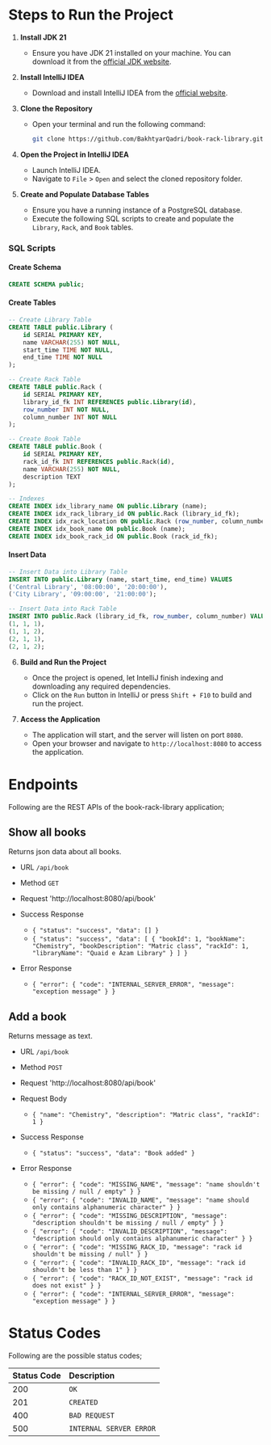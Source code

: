 # Steps to Run the Project

1. **Install JDK 21**
   - Ensure you have JDK 21 installed on your machine. You can download it from the [official JDK website](https://www.oracle.com/java/technologies/javase/jdk21-archive-downloads.html).

2. **Install IntelliJ IDEA**
   - Download and install IntelliJ IDEA from the [official website](https://www.jetbrains.com/idea/download/).

3. **Clone the Repository**
   - Open your terminal and run the following command:
     ```sh
     git clone https://github.com/BakhtyarQadri/book-rack-library.git
     ```

4. **Open the Project in IntelliJ IDEA**
   - Launch IntelliJ IDEA.
   - Navigate to `File` > `Open` and select the cloned repository folder.
  
5. **Create and Populate Database Tables**
   - Ensure you have a running instance of a PostgreSQL database.
   - Execute the following SQL scripts to create and populate the `Library`, `Rack`, and `Book` tables.

### SQL Scripts

#### Create Schema
```sql
CREATE SCHEMA public;
```

#### Create Tables
```sql
-- Create Library Table
CREATE TABLE public.Library (
    id SERIAL PRIMARY KEY,
    name VARCHAR(255) NOT NULL,
    start_time TIME NOT NULL,
    end_time TIME NOT NULL
);

-- Create Rack Table
CREATE TABLE public.Rack (
    id SERIAL PRIMARY KEY,
    library_id_fk INT REFERENCES public.Library(id),
    row_number INT NOT NULL,
    column_number INT NOT NULL
);

-- Create Book Table
CREATE TABLE public.Book (
    id SERIAL PRIMARY KEY,
    rack_id_fk INT REFERENCES public.Rack(id),
    name VARCHAR(255) NOT NULL,
    description TEXT
);

-- Indexes
CREATE INDEX idx_library_name ON public.Library (name);
CREATE INDEX idx_rack_library_id ON public.Rack (library_id_fk);
CREATE INDEX idx_rack_location ON public.Rack (row_number, column_number);
CREATE INDEX idx_book_name ON public.Book (name);
CREATE INDEX idx_book_rack_id ON public.Book (rack_id_fk);
```
#### Insert Data
```sql
-- Insert Data into Library Table
INSERT INTO public.Library (name, start_time, end_time) VALUES 
('Central Library', '08:00:00', '20:00:00'),
('City Library', '09:00:00', '21:00:00');

-- Insert Data into Rack Table
INSERT INTO public.Rack (library_id_fk, row_number, column_number) VALUES 
(1, 1, 1),
(1, 1, 2),
(2, 1, 1),
(2, 1, 2);
```
   
6. **Build and Run the Project**
   - Once the project is opened, let IntelliJ finish indexing and downloading any required dependencies.
   - Click on the `Run` button in IntelliJ or press `Shift + F10` to build and run the project.

7. **Access the Application**
   - The application will start, and the server will listen on port `8080`.
   - Open your browser and navigate to `http://localhost:8080` to access the application.

# Endpoints
Following are the REST APIs of the book-rack-library application;

## Show all books
Returns json data about all books.

- URL `/api/book` <br>

- Method `GET` <br>

- Request 'http://localhost:8080/api/book' <br>

- Success Response
  - `{ "status": "success", "data": [] }` <br>
  - `{ "status": "success", "data": [ { "bookId": 1, "bookName": "Chemistry", "bookDescription": "Matric class", "rackId": 1, "libraryName": "Quaid e Azam Library" } ] }` <br>

- Error Response
  - `{ "error": { "code": "INTERNAL_SERVER_ERROR", "message": "exception message" } }` <br>

## Add a book
Returns message as text.

- URL `/api/book` <br>

- Method `POST` <br>

- Request 'http://localhost:8080/api/book' <br>

- Request Body
  - `{ "name": "Chemistry", "description": "Matric class", "rackId": 1 }`

- Success Response
  - `{ "status": "success", "data": "Book added" }`

- Error Response
  - `{ "error": { "code": "MISSING_NAME", "message": "name shouldn't be missing / null / empty" } }` <br>
  - `{ "error": { "code": "INVALID_NAME", "message": "name should only contains alphanumeric character" } }` <br>
  - `{ "error": { "code": "MISSING_DESCRIPTION", "message": "description shouldn't be missing / null / empty" } }` <br>
  - `{ "error": { "code": "INVALID_DESCRIPTION", "message": "description should only contains alphanumeric character" } }` <br>
  - `{ "error": { "code": "MISSING_RACK_ID, "message": "rack id shouldn't be missing / null" } }` <br>
  - `{ "error": { "code": "INVALID_RACK_ID", "message": "rack id shouldn't be less than 1" } }` <br>
  - `{ "error": { "code": "RACK_ID_NOT_EXIST", "message": "rack id does not exist" } }` <br>
  - `{ "error": { "code": "INTERNAL_SERVER_ERROR", "message": "exception message" } }` <br>

# Status Codes

Following are the possible status codes;

| Status Code | Description |
| :--- | :--- |
| 200 | `OK` |
| 201 | `CREATED` |
| 400 | `BAD REQUEST` |
| 500 | `INTERNAL SERVER ERROR` |
